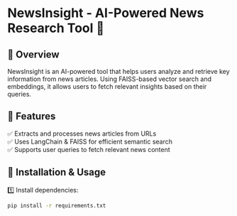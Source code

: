 # NewsInsight - AI-Powered News Research Tool 📰  

## 🔹 Overview  
NewsInsight is an AI-powered tool that helps users analyze and retrieve key information from news articles. Using FAISS-based vector search and embeddings, it allows users to fetch relevant insights based on their queries.  

## 🔹 Features  
✅ Extracts and processes news articles from URLs  
✅ Uses LangChain & FAISS for efficient semantic search  
✅ Supports user queries to fetch relevant news content  

## 🔹 Installation & Usage  
1️⃣ Install dependencies:  
```bash
pip install -r requirements.txt
